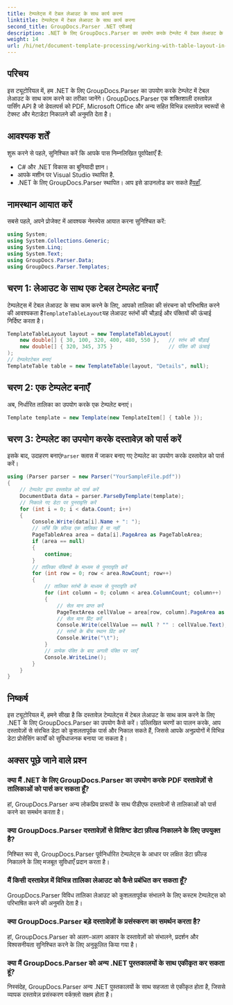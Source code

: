 ```yaml
---
title: टेम्पलेट्स में टेबल लेआउट के साथ कार्य करना
linktitle: टेम्पलेट्स में टेबल लेआउट के साथ कार्य करना
second_title: GroupDocs.Parser .NET एपीआई
description: .NET के लिए GroupDocs.Parser का उपयोग करके टेम्प्लेट में टेबल लेआउट के साथ काम करना सीखें। दस्तावेज़ों से संरचित डेटा को कुशलतापूर्वक निकालें।
weight: 14
url: /hi/net/document-template-processing/working-with-table-layout-in-templates/
---
```

## परिचय
इस ट्यूटोरियल में, हम .NET के लिए GroupDocs.Parser का उपयोग करके टेम्प्लेट में टेबल लेआउट के साथ काम करने का तरीका जानेंगे। GroupDocs.Parser एक शक्तिशाली दस्तावेज़ पार्सिंग API है जो डेवलपर्स को PDF, Microsoft Office और अन्य सहित विभिन्न दस्तावेज़ स्वरूपों से टेक्स्ट और मेटाडेटा निकालने की अनुमति देता है।
## आवश्यक शर्तें
शुरू करने से पहले, सुनिश्चित करें कि आपके पास निम्नलिखित पूर्वापेक्षाएँ हैं:
- C# और .NET विकास का बुनियादी ज्ञान।
- आपके मशीन पर Visual Studio स्थापित है.
-  .NET के लिए GroupDocs.Parser स्थापित। आप इसे डाउनलोड कर सकते हैं[यहाँ](https://releases.groupdocs.com/parser/net/).

## नामस्थान आयात करें
सबसे पहले, अपने प्रोजेक्ट में आवश्यक नेमस्पेस आयात करना सुनिश्चित करें:
```csharp
using System;
using System.Collections.Generic;
using System.Linq;
using System.Text;
using GroupDocs.Parser.Data;
using GroupDocs.Parser.Templates;
```
## चरण 1: लेआउट के साथ एक टेबल टेम्पलेट बनाएँ
टेम्पलेट्स में टेबल लेआउट के साथ काम करने के लिए, आपको तालिका की संरचना को परिभाषित करने की आवश्यकता है`TemplateTableLayout`यह लेआउट स्तंभों की चौड़ाई और पंक्तियों की ऊंचाई निर्दिष्ट करता है।
```csharp
TemplateTableLayout layout = new TemplateTableLayout(
    new double[] { 30, 100, 320, 400, 480, 550 },   // स्तंभ की चौड़ाई
    new double[] { 320, 345, 375 }                  // पंक्ति की ऊंचाई
);
// टेम्पलेटटेबल बनाएं
TemplateTable table = new TemplateTable(layout, "Details", null);
```
## चरण 2: एक टेम्पलेट बनाएँ
अब, निर्धारित तालिका का उपयोग करके एक टेम्पलेट बनाएं।
```csharp
Template template = new Template(new TemplateItem[] { table });
```
## चरण 3: टेम्पलेट का उपयोग करके दस्तावेज़ को पार्स करें
 इसके बाद, उदाहरण बनाएं`Parser` क्लास में जाकर बनाए गए टेम्पलेट का उपयोग करके दस्तावेज़ को पार्स करें।
```csharp
using (Parser parser = new Parser("YourSampleFile.pdf"))
{
    // टेम्पलेट द्वारा दस्तावेज़ को पार्स करें
    DocumentData data = parser.ParseByTemplate(template);
    // निकाले गए डेटा पर पुनरावृत्ति करें
    for (int i = 0; i < data.Count; i++)
    {
        Console.Write(data[i].Name + ": ");
        // जाँचें कि फ़ील्ड एक तालिका है या नहीं
        PageTableArea area = data[i].PageArea as PageTableArea;
        if (area == null)
        {
            continue;
        }
        // तालिका पंक्तियों के माध्यम से पुनरावृति करें
        for (int row = 0; row < area.RowCount; row++)
        {
            // तालिका स्तंभों के माध्यम से पुनरावृति करें
            for (int column = 0; column < area.ColumnCount; column++)
            {
                // सेल मान प्राप्त करें
                PageTextArea cellValue = area[row, column].PageArea as PageTextArea;
                // सेल मान प्रिंट करें
                Console.Write(cellValue == null ? "" : cellValue.Text);
                // स्तंभों के बीच स्थान प्रिंट करें
                Console.Write("\t");
            }
            // प्रत्येक पंक्ति के बाद अगली पंक्ति पर जाएँ
            Console.WriteLine();
        }
    }
}
```

## निष्कर्ष
इस ट्यूटोरियल में, हमने सीखा है कि दस्तावेज़ टेम्पलेट्स में टेबल लेआउट के साथ काम करने के लिए .NET के लिए GroupDocs.Parser का उपयोग कैसे करें। उल्लिखित चरणों का पालन करके, आप दस्तावेज़ों से संरचित डेटा को कुशलतापूर्वक पार्स और निकाल सकते हैं, जिससे आपके अनुप्रयोगों में विभिन्न डेटा प्रोसेसिंग कार्यों को सुविधाजनक बनाया जा सकता है।

## अक्सर पूछे जाने वाले प्रश्न
### क्या मैं .NET के लिए GroupDocs.Parser का उपयोग करके PDF दस्तावेज़ों से तालिकाओं को पार्स कर सकता हूँ?
हां, GroupDocs.Parser अन्य लोकप्रिय प्रारूपों के साथ पीडीएफ दस्तावेजों से तालिकाओं को पार्स करने का समर्थन करता है।
### क्या GroupDocs.Parser दस्तावेज़ों से विशिष्ट डेटा फ़ील्ड निकालने के लिए उपयुक्त है?
निश्चित रूप से, GroupDocs.Parser पूर्वनिर्धारित टेम्पलेट्स के आधार पर लक्षित डेटा फ़ील्ड निकालने के लिए मजबूत सुविधाएँ प्रदान करता है।
### मैं किसी दस्तावेज़ में विभिन्न तालिका लेआउट को कैसे प्रबंधित कर सकता हूँ?
GroupDocs.Parser विविध तालिका लेआउट को कुशलतापूर्वक संभालने के लिए कस्टम टेम्पलेट्स को परिभाषित करने की अनुमति देता है।
### क्या GroupDocs.Parser बड़े दस्तावेज़ों के प्रसंस्करण का समर्थन करता है?
हां, GroupDocs.Parser को अलग-अलग आकार के दस्तावेज़ों को संभालने, प्रदर्शन और विश्वसनीयता सुनिश्चित करने के लिए अनुकूलित किया गया है।
### क्या मैं GroupDocs.Parser को अन्य .NET पुस्तकालयों के साथ एकीकृत कर सकता हूं?
निस्संदेह, GroupDocs.Parser अन्य .NET पुस्तकालयों के साथ सहजता से एकीकृत होता है, जिससे व्यापक दस्तावेज़ प्रसंस्करण वर्कफ़्लो सक्षम होता है।